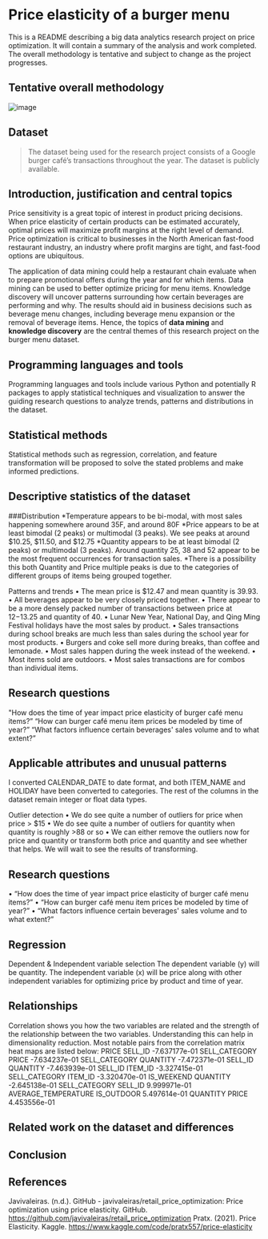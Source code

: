 # Price elasticity of a burger menu

This is a README describing a big data analytics research project on price optimization. It will contain a summary of the analysis and work completed. The overall methodology is tentative and subject to change as the project progresses.

## Tentative overall methodology

![image](https://github.com/ewfruitcake/burgerpricing/assets/71989699/6ce6fa39-a800-4356-a478-3a9670de3da2)

## Dataset

> The dataset being used for the research project consists of a Google burger café’s transactions throughout the year. The dataset is publicly available.

## Introduction, justification and central topics

Price sensitivity is a great topic of interest in product pricing decisions. When price elasticity of certain products can be estimated accurately, optimal prices will maximize profit margins at the right level of demand. Price optimization is critical to businesses in the North American fast-food restaurant industry, an industry where profit margins are tight, and fast-food options are ubiquitous.

The application of data mining could help a restaurant chain evaluate when to prepare promotional offers during the year and for which items. 
Data mining can be used to better optimize pricing for menu items. 
Knowledge discovery will uncover patterns surrounding how certain beverages are performing and why. 
The results should aid in business decisions such as beverage menu changes, including beverage menu expansion or the removal of beverage items.
Hence, the topics of **data mining** and **knowledge discovery** are the central themes of this research project on the burger menu dataset.

## Programming languages and tools
Programming languages and tools include various Python and potentially R packages to apply statistical techniques and visualization to answer the guiding research questions to analyze trends, patterns and distributions in the dataset.

## Statistical methods
Statistical methods such as regression, correlation, and feature transformation will be proposed to solve the stated problems and make informed predictions. 

## Descriptive statistics of the dataset

###Distribution
*Temperature appears to be bi-modal, with most sales happening somewhere around 35F, and around 80F
*Price appears to be at least bimodal (2 peaks) or multimodal (3 peaks). We see peaks at around $10.25, $11.50, and $12.75
*Quantity appears to be at least bimodal (2 peaks) or multimodal (3 peaks). Around quantity 25, 38 and 52 appear to be the most frequent occurrences for transaction sales.
*There is a possibility this both Quantity and Price multiple peaks is due to the categories of different groups of items being grouped together.

Patterns and trends
•	The mean price is $12.47 and mean quantity is 39.93.
•	All beverages appear to be very closely priced together.
•	There appear to be a more densely packed number of transactions between price at $12-$13.25 and quantity of 40.
•	Lunar New Year, National Day, and Qing Ming Festival holidays have the most sales by product.
•	Sales transactions during school breaks are much less than sales during the school year for most products. 
•	Burgers and coke sell more during breaks, than coffee and lemonade.
•	Most sales happen during the week instead of the weekend.
•	Most items sold are outdoors.
•	Most sales transactions are for combos than individual items.

## Research questions
"How does the time of year impact price elasticity of burger café menu items?” 
“How can burger café menu item prices be modeled by time of year?”
“What factors influence certain beverages' sales volume and to what extent?” 

## Applicable attributes and unusual patterns
I converted CALENDAR_DATE to date format, and both ITEM_NAME and HOLIDAY have been converted to categories. The rest of the columns in the dataset remain integer or float data types.

Outlier detection
•	We do see quite a number of outliers for price when price > $15
•	We do see quite a number of outliers for quantity when quantity is roughly >88 or so
•	We can either remove the outliers now for price and quantity or transform both price and quantity and see whether that helps. We will wait to see the results of transforming.

## Research questions
•	“How does the time of year impact price elasticity of burger café menu items?” 
•	“How can burger café menu item prices be modeled by time of year?” 
•	“What factors influence certain beverages' sales volume and to what extent?”

## Regression
Dependent & Independent variable selection
The dependent variable (y) will be quantity. The independent variable (x) will be price along with other independent variables for optimizing price by product and time of year.

## Relationships 
Correlation shows you how the two variables are related and the strength of the relationship between the two variables. Understanding this can help in dimensionality reduction.
Most notable pairs from the correlation matrix heat maps are listed below:
PRICE                SELL_ID               			-7.637177e-01
SELL_CATEGORY        PRICE                 		-7.634237e-01
SELL_CATEGORY        QUANTITY              		-7.472371e-01
SELL_ID              QUANTITY              		-7.463939e-01
SELL_ID              ITEM_ID               			-3.327415e-01
SELL_CATEGORY        ITEM_ID               		-3.320470e-01
IS_WEEKEND           QUANTITY              		-2.645138e-01
SELL_CATEGORY        SELL_ID                		  9.999971e-01
AVERAGE_TEMPERATURE    IS_OUTDOOR            	  5.497614e-01
QUANTITY             PRICE                  		  4.453556e-01

## Related work on the dataset and differences

## Conclusion

## References
Javivaleiras. (n.d.). GitHub - javivaleiras/retail_price_optimization: Price optimization using price elasticity. GitHub. https://github.com/javivaleiras/retail_price_optimization
Pratx. (2021). Price Elasticity. Kaggle. https://www.kaggle.com/code/pratx557/price-elasticity

